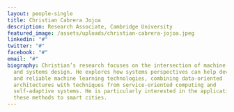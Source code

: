```yaml
---
layout: people-single
title: Christian Cabrera Jojoa
description: Research Associate, Cambridge University
featured_image: /assets/uploads/christian-cabrera-jojoa.jpeg
linkedin: "#"
twitter: "#"
facebook: "#"
email: "#"
biography: Christian’s research focuses on the intersection of machine learning
  and systems design. He explores how systems perspectives can help develop safe
  and reliable machine learning technologies, combining data-oriented
  architectures with techniques from service-oriented computing and
  self-adaptive systems. He is particularly interested in the application of
  these methods to smart cities.
---
```


